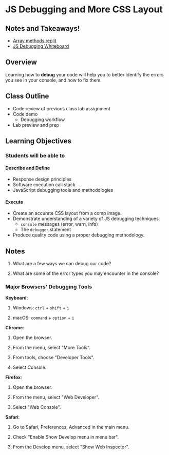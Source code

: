 # JS Debugging and More CSS Layout

## Notes and Takeaways!

- [Array methods replit](https://replit.com/@arpatterson31/201d82-class-10-Array-Methods#index.js)
- [JS Debugging Whiteboard](inclass-whiteboard/debugging.png)

## Overview

Learning how to **debug** your code will help you to better identify the errors you see in your console, and how to fix them.

## Class Outline

- Code review of previous class lab assignment
- Code demo
  - Debugging workflow
- Lab preview and prep

## Learning Objectives

### Students will be able to

#### Describe and Define

- Response design principles
- Software execution call stack
- JavaScript debugging tools and methodologies

#### Execute

- Create an accurate CSS layout from a comp image.
- Demonstrate understanding of a variety of JS debugging techniques.
  - `console` messages (error, warn, info)
  - The `debugger` statement
- Produce quality code using a proper debugging methodology.

## Notes

1. What are a few ways we can debug our code?

1. What are some of the error types you may encounter in the console?

### Major Browsers' Debugging Tools

**Keyboard**:

1. Windows: `ctrl` + `shift` + `i`

1. macOS: `command` + `option` + `i`

**Chrome**:

1. Open the browser.

1. From the menu, select "More Tools".

1. From tools, choose "Developer Tools".

1. Select Console.

**Firefox**:

1. Open the browser.

1. From the menu, select "Web Developer".

1. Select "Web Console".

**Safari**:

1. Go to Safari, Preferences, Advanced in the main menu.

1. Check "Enable Show Develop menu in menu bar".

1. From the Develop menu, select "Show Web Inspector".